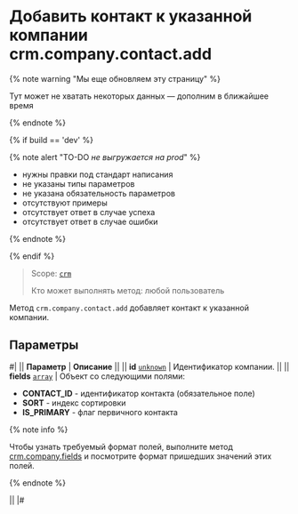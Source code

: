 # Добавить контакт к указанной компании crm.company.contact.add

{% note warning "Мы еще обновляем эту страницу" %}

Тут может не хватать некоторых данных — дополним в ближайшее время

{% endnote %}

{% if build == 'dev' %}

{% note alert "TO-DO _не выгружается на prod_" %}

- нужны правки под стандарт написания
- не указаны типы параметров
- не указана обязательность параметров
- отсутствуют примеры
- отсутствует ответ в случае успеха
- отсутствует ответ в случае ошибки

{% endnote %}

{% endif %}

> Scope: [`crm`](../../../scopes/permissions.md)
>
> Кто может выполнять метод: любой пользователь

Метод `crm.company.contact.add` добавляет контакт к указанной компании.

## Параметры

#|
|| **Параметр** | **Описание** ||
|| **id**
[`unknown`](../../../data-types.md) | Идентификатор компании. ||
|| **fields**
[`array`](../../../data-types.md) | Объект со следующими полями: 
- **CONTACT_ID** - идентификатор контакта (обязательное поле) 
- **SORT** - индекс сортировки
- **IS_PRIMARY** - флаг первичного контакта

{% note info %}

Чтобы узнать требуемый формат полей, выполните метод [crm.company.fields](../crm-company-fields.md) и посмотрите формат пришедших значений этих полей. 

{% endnote %}

||
|#
